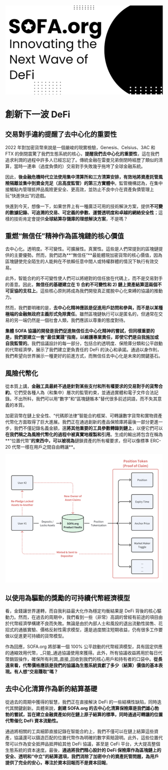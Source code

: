 
![](../../static/2.jpg)

# 創新下一波 DeFi

## 交易對手違約提醒了去中心化的重要性

2022 年對加密貨幣來說是一個嚴峻的現實檢驗，Genesis、Celsius、3AC 和 FTX 的倒閉震驚了我們生態系統的核心，**提醒我們去中心化的重要性**，這在我們追求利潤的過程中許多人已經忘記了。傳統金融在雷曼兄弟倒閉時經歷了類似的清算，當時一連串（過度負債的）交易對手失敗幾乎拖垮了全球金融系統。

因此，**後金融危機時代立法使用集中清算所和三方清算安排，有效地將資產託管風險隔離並集中到資金充足（且高度監管）的第三方實體中**。監管機構認為，在集中接觸點內管理抵押品風險更安全、更高效，並防止不良中介在資產負債管理上玩“快進快出”的遊戲。

快進到今天，想像一下，如果世界上有一種廣泛可用的技術解決方案，提供**不可變的數據記錄、可追溯的交易、可定義的參數、運營透明度和卓越的網絡安全性**；這樣的技術肯定會提供**全球結算存儲庫的理想解決方案**，不是嗎？

## 重燃“無信任”精神作為區塊鏈的核心價值

去中心化。透明度。不可變性。可擴展性。真實性。這些是人們常提到的區塊鏈提供的主要優勢。然而，我們認為**“無信任”**最能體現加密貨幣的核心價值，因為區塊鏈使完全陌生的人能夠在不依賴任意中間人或特權群體的情況下執行有效交易。

此外，智能合約的不可變性使人們可以將絕對的信任放在代碼上，而不是交易對手的善意。因此，**無信任的基礎建立在 1) 合約不可變性和 2) 鏈上資產結算這兩個不可妥協的支柱上**。這些核心原則將成為我們開發真正擺脫中心化束縛的協議的推動力。

然而，我們要明確的是，**去中心化精神應該是促進用戶訪問和參與，而不是以某種極端的金融無政府主義形式免除責任**。雖然區塊鏈執行可以是匿名的，但通常在交易的另一端仍然是一個社會人類，我們應該以尊重的態度對待。

**集體 SOFA 協議的開發是我們促進無信任去中心化精神的嘗試，但同樣重要的是，我們要建立一套“最佳實踐”指南，以維護專業責任，即使它們是自我施加或自我監管的**。我們協議設計的每一部分，包括合約透明度、保險庫分類和公平啟動的代幣經濟學，展示了我們建立更負責任的 DeFi 的決心和承諾。通過以身作則，我們希望向世界展示一種更好的前進方式，而無信任去中心化是未來的關鍵基石。

## 風險代幣化

從本質上講，**金融工具最終不過是針對某些支付和所有權要求的交易對手的貨幣合約**。它們受各種人為（和集中）層次的監管約束，並通過實體和電子文件合法記錄。不出所料，我們可以用“數字”和“區塊鏈賬本”替代很多前述詞語，而不失其意義的本質。

加密貨幣在鏈上安全性、“代碼即法律”智能合約框架、可轉讓數字貨幣和實物資產代幣化方面取得了巨大進展。我們正在通過創新的產品保險庫將最後一部分更進一步，我們不僅記錄名義金額，還**將其他重要的工具參數轉錄到鏈上**，以便它們可以**在我們稱之為風險代幣化的過程中被真實地複製和引用**。生成的輸出將包含在稱為**“位置代幣”**的東西中，可以被視為**鏈鎖資產的所有權要求，但可以像標準 ERC-20 代幣一樣在用戶之間自由轉讓**。

![](../../static/draw3.png)

## 以使用為驅動的獎勵的可持續代幣經濟模型

看，金錢讓世界運轉，而自我利益最大化作為穩定均衡結果是 DeFi 背後的核心驅動力。然而，在過去的周期中，我們看到一些（非常）高調的曾經有前途的項目由於代幣經濟學構建不良而失敗。無論是由於內部人士和風投的退出流動性拋售、花招式的通脹實驗、價格反射性需求模型，還是過度關注短期收益，仍有很多工作要做以促進更可持續的貨幣模型。

作為回應，SOFA.org 將部署一個 100% 公平啟動的代幣經濟模型，具有固定供應的通縮效用代幣，_只能_通過協議使用來獲得。此外，所有協議收益將用於每日代幣銷毀操作，確保所有利潤_直接_回收到我們的核心用戶和持有者的口袋中。**從長遠來看，代幣價格應該是我們的協議為生態系統貢獻了多少（結算）價值的基本表現。有人想“交易賺取”嗎？**

## 去中心化清算作為新的結算基礎

從過去的周期中獲得的智慧，我們正在直接解決 DeFi 的一些結構性缺陷，同時迭代其關鍵創新。具體來說，**創建 SOFA.org 的去中心化清算保險庫是我們雄心勃勃的嘗試，旨在建立金融資產如何在鏈上原子結算的標準，同時通過可轉讓的位置代幣催化 DeFi 資本流動性。**

通過將相關的工具細節直接記錄在智能合約上，我們不僅可以在鏈上結算這些資產，協議還可以鑄造匹配的位置代幣作為明確的數字索賠證明。此外，這些位置代幣可以作為安全抵押品抵押給其他 DeFi 協議，甚至是 CeFi 平台，大大提高整個生態系統的資本速度。最後，**通過將我們精心設計的 DeFi 保險庫作為區塊鏈上的安全、透明和“中立”的結算選項，我們消除了加密中介的資產託管問題，為用戶提供了完全的安心，專注於資本回報而不是資本回報**。
```
